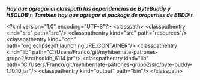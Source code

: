 ***Hay que agregar al classpath las dependencias de ByteBuddy y HSQLDB***\n
***Tambien hay que agregar el package de properties de BBDD***\n


\<?xml version="1.0" encoding="UTF-8"?\>
\<classpath\>
	\<classpathentry kind="src" path="src"/\>
	\<classpathentry kind="src" path="resources"/\>
	\<classpathentry kind="con" path="org.eclipse.jdt.launching.JRE_CONTAINER"/\>
	\<classpathentry kind="lib" path="C:/Users/Franco/git/myhibernate-patrones-grupo2/src/hsqldb_6114.jar"/\>
	\<classpathentry kind="lib" path="C:/Users/Franco/git/myhibernate-patrones-grupo2/src/byte-buddy-1.10.10.jar"/\>
	\<classpathentry kind="output" path="bin"/\>
\</classpath\>